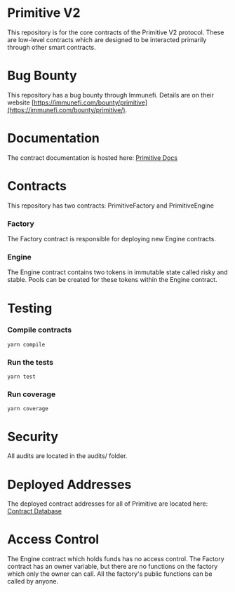 # Primitive V2

This repository is for the core contracts of the Primitive V2 protocol. These are low-level contracts which are designed to be interacted primarily through other smart contracts.

# Bug Bounty

This repository has a bug bounty through Immunefi. Details are on their website [https://immunefi.com/bounty/primitive](https://immunefi.com/bounty/primitive/).

# Documentation

The contract documentation is hosted here: [Primitive Docs](https://docs.primitive.finance)

# Contracts

This repository has two contracts: PrimitiveFactory and PrimitiveEngine

### Factory

The Factory contract is responsible for deploying new Engine contracts.

### Engine

The Engine contract contains two tokens in immutable state called risky and stable. Pools can be created for these tokens within the Engine contract.

# Testing

### Compile contracts

`yarn compile`

### Run the tests

`yarn test`

### Run coverage

`yarn coverage`

# Security

All audits are located in the audits/ folder.

# Deployed Addresses

The deployed contract addresses for all of Primitive are located here: [Contract Database](https://www.notion.so/primitivefi/dc3b883ff9d94044b6738701b2826f7a?v=9e56507d430d4f4fb1939242cfb23736)

# Access Control

The Engine contract which holds funds has no access control. The Factory contract has an owner variable, but there are no functions on the factory which only the owner can call. All the factory's public functions can be called by anyone.
